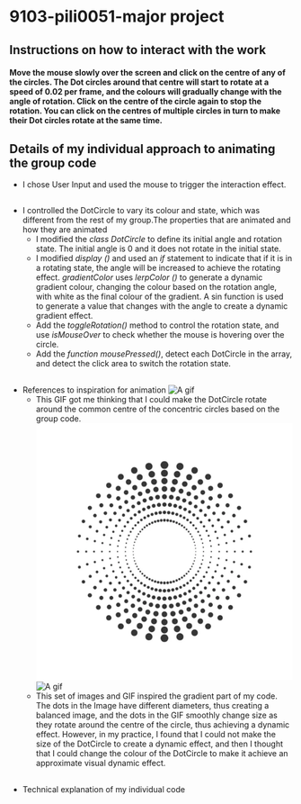 # 9103-pili0051-major project
## Instructions on how to interact with the work
#### Move the mouse slowly over the screen and click on the centre of any of the circles. The Dot circles around that centre will start to rotate at a speed of 0.02 per frame, and the colours will gradually change with the angle of rotation. Click on the centre of the circle again to stop the rotation. You can click on the centres of multiple circles in turn to make their Dot circles rotate at the same time.
##  
## Details of my individual approach to animating the group code
- I chose User Input and used the mouse to trigger the interaction effect.
##
- I controlled the DotCircle to vary its colour and state, which was different from the rest of my group.The properties that are animated and how they are animated
  - I modified the *class DotCircle* to define its initial angle and rotation state. The initial angle is 0 and it does not rotate in the initial state.
  - I modified *display ()* and used an *if* statement to indicate that if it is in a rotating state, the angle will be increased to achieve the rotating effect. *gradientColor* uses *lerpColor ()* to generate a dynamic gradient colour, changing the colour based on the rotation angle, with white as the final colour of the gradient. A sin function is used to generate a value that changes with the angle to create a dynamic gradient effect.
  - Add the *toggleRotation()* method to control the rotation state, and use *isMouseOver* to check whether the mouse is hovering over the circle.
  - Add the *function mousePressed()*, detect each DotCircle in the array, and detect the click area to switch the rotation state.
##
- References to inspiration for animation
![A gif](References/References(1).gif)
  - This GIF got me thinking that I could make the DotCircle rotate around the common centre of the concentric circles based on the group code.
![An image](References/References(2).jpg)
![A gif](References/References(3).gif)
  - This set of images and GIF inspired the gradient part of my code. The dots in the Image have different diameters, thus creating a balanced image, and the dots in the GIF smoothly change size as they rotate around the centre of the circle, thus achieving a dynamic effect. However, in my practice, I found that I could not make the size of the DotCircle to create a dynamic effect, and then I thought that I could change the colour of the DotCircle to make it achieve an approximate visual dynamic effect.
##
- Technical explanation of my individual code

